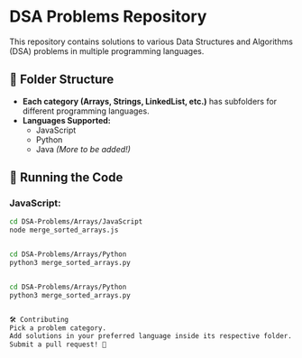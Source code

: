 # DSA Problems Repository

This repository contains solutions to various Data Structures and Algorithms (DSA) problems in multiple programming languages.

## 📂 Folder Structure
- **Each category (Arrays, Strings, LinkedList, etc.)** has subfolders for different programming languages.
- **Languages Supported:**
  - JavaScript
  - Python
  - Java *(More to be added!)*

## 🚀 Running the Code
### JavaScript:
```sh
cd DSA-Problems/Arrays/JavaScript
node merge_sorted_arrays.js


cd DSA-Problems/Arrays/Python
python3 merge_sorted_arrays.py


cd DSA-Problems/Arrays/Python
python3 merge_sorted_arrays.py


🛠 Contributing
Pick a problem category.
Add solutions in your preferred language inside its respective folder.
Submit a pull request! 🚀